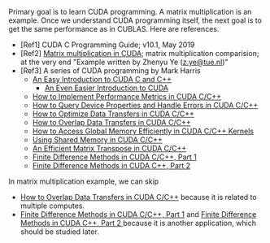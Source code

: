 Primary goal is to learn CUDA programming. A matrix multiplication is an example. Once we understand CUDA programming itself, the next goal is to get the same performance as in CUBLAS. Here are references.

- [Ref1] CUDA C Programming Guide; v10.1, May 2019
- [Ref2] [Matrix multiplication in CUDA](http://www.es.ele.tue.nl/~mwijtvliet/5KK73/?page=mmcuda); matrix multiplication comparision; at the very end "Example written by Zhenyu Ye (z.ye@tue.nl)"
- [Ref3] A series of CUDA programming by Mark Harris
    - [An Easy Introduction to CUDA C and C++](https://devblogs.nvidia.com/easy-introduction-cuda-c-and-c/)
        - [An Even Easier Introduction to CUDA](https://devblogs.nvidia.com/even-easier-introduction-cuda/)
    - [How to Implement Performance Metrics in CUDA C/C++](https://devblogs.nvidia.com/how-implement-performance-metrics-cuda-cc/)
    - [How to Query Device Properties and Handle Errors in CUDA C/C++](https://devblogs.nvidia.com/how-query-device-properties-and-handle-errors-cuda-cc/)
    - [How to Optimize Data Transfers in CUDA C/C++](https://devblogs.nvidia.com/how-optimize-data-transfers-cuda-cc/)
    - [How to Overlap Data Transfers in CUDA C/C++](https://devblogs.nvidia.com/how-overlap-data-transfers-cuda-cc/)
    - [How to Access Global Memory Efficiently in CUDA C/C++ Kernels](https://devblogs.nvidia.com/how-access-global-memory-efficiently-cuda-c-kernels/)
    - [Using Shared Memory in CUDA C/C++](https://devblogs.nvidia.com/using-shared-memory-cuda-cc/)
    - [An Efficient Matrix Transpose in CUDA C/C++](https://devblogs.nvidia.com/efficient-matrix-transpose-cuda-cc/)
    - [Finite Difference Methods in CUDA C/C++, Part 1](https://devblogs.nvidia.com/finite-difference-methods-cuda-cc-part-1/)
    - [Finite Difference Methods in CUDA C++, Part 2
](https://devblogs.nvidia.com/finite-difference-methods-cuda-c-part-2/)

In matrix multiplication example, we can skip
* [How to Overlap Data Transfers in CUDA C/C++](https://devblogs.nvidia.com/how-overlap-data-transfers-cuda-cc/) because it is related to multiple computes.
* [Finite Difference Methods in CUDA C/C++, Part 1](https://devblogs.nvidia.com/finite-difference-methods-cuda-cc-part-1/) and [Finite Difference Methods in CUDA C++, Part 2
](https://devblogs.nvidia.com/finite-difference-methods-cuda-c-part-2/) because it is another application, which should be studied later.
